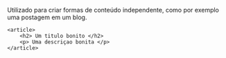 Utilizado para criar formas de conteúdo independente, como por exemplo uma postagem em um blog.

	<article>
		<h2> Um titulo bonito </h2>
		<p> Uma descriçao bonita </p>
	</article>